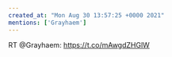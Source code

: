 ```yaml
---
created_at: "Mon Aug 30 13:57:25 +0000 2021"
mentions: ['Grayhaem']
---
```


RT @Grayhaem: https://t.co/mAwgdZHGlW
